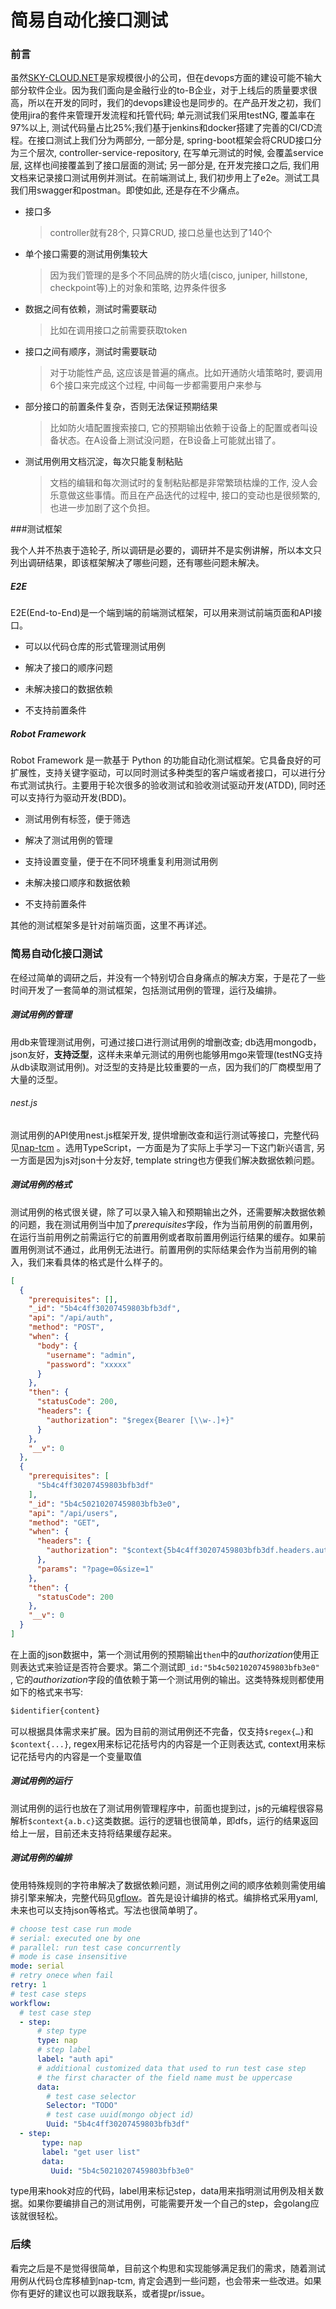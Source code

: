 # 简易自动化接口测试

### 前言

虽然[SKY-CLOUD.NET](http://www.sky-cloud.net)是家规模很小的公司，但在devops方面的建设可能不输大部分软件企业。因为我们面向是金融行业的to-B企业，对于上线后的质量要求很高，所以在开发的同时，我们的devops建设也是同步的。在产品开发之初，我们使用jira的套件来管理开发流程和托管代码; 单元测试我们采用testNG, 覆盖率在97%以上, 测试代码量占比25%;我们基于jenkins和docker搭建了完善的CI/CD流程。在接口测试上我们分为两部分, 一部分是, spring-boot框架会将CRUD接口分为三个层次, controller-service-repository, 在写单元测试的时候, 会覆盖service层, 这样也间接覆盖到了接口层面的测试; 另一部分是, 在开发完接口之后, 我们用文档来记录接口测试用例并测试。在前端测试上, 我们初步用上了e2e。测试工具我们用swagger和postman。即使如此, 还是存在不少痛点。

- 接口多

  >  controller就有28个, 只算CRUD, 接口总量也达到了140个

- 单个接口需要的测试用例集较大

  >  因为我们管理的是多个不同品牌的防火墙(cisco, juniper, hillstone, checkpoint等)上的对象和策略, 边界条件很多

- 数据之间有依赖，测试时需要联动

  > 比如在调用接口之前需要获取token

- 接口之间有顺序，测试时需要联动

  > 对于功能性产品, 这应该是普遍的痛点。比如开通防火墙策略时, 要调用6个接口来完成这个过程, 中间每一步都需要用户来参与

- 部分接口的前置条件复杂，否则无法保证预期结果

  > 比如防火墙配置搜索接口, 它的预期输出依赖于设备上的配置或者叫设备状态。在A设备上测试没问题，在B设备上可能就出错了。

- 测试用例用文档沉淀，每次只能复制粘贴

  > 文档的编辑和每次测试时的复制粘贴都是非常繁琐枯燥的工作, 没人会乐意做这些事情。而且在产品迭代的过程中, 接口的变动也是很频繁的, 也进一步加剧了这个负担。

###测试框架

我个人并不热衷于造轮子, 所以调研是必要的，调研并不是实例讲解，所以本文只列出调研结果，即该框架解决了哪些问题，还有哪些问题未解决。

##### E2E

E2E(End-to-End)是一个端到端的前端测试框架，可以用来测试前端页面和API接口。

* 可以以代码仓库的形式管理测试用例


* 解决了接口的顺序问题


* 未解决接口的数据依赖
* 不支持前置条件

##### Robot Framework

Robot Framework 是一款基于 Python 的功能自动化测试框架。它具备良好的可扩展性，支持关键字驱动，可以同时测试多种类型的客户端或者接口，可以进行分布式测试执行。主要用于轮次很多的验收测试和验收测试驱动开发(ATDD), 同时还可以支持行为驱动开发(BDD)。

* 测试用例有标签，便于筛选
* 解决了测试用例的管理
* 支持设置变量，便于在不同环境重复利用测试用例


* 未解决接口顺序和数据依赖
* 不支持前置条件

其他的测试框架多是针对前端页面，这里不再详述。

### 简易自动化接口测试

在经过简单的调研之后，并没有一个特别切合自身痛点的解决方案，于是花了一些时间开发了一套简单的测试框架，包括测试用例的管理，运行及编排。

##### 测试用例的管理

用db来管理测试用例，可通过接口进行测试用例的增删改查; db选用mongodb，json友好，**支持泛型**，这样未来单元测试的用例也能够用mgo来管理(testNG支持从db读取测试用例)。对泛型的支持是比较重要的一点，因为我们的厂商模型用了大量的泛型。

###### nest.js

测试用例的API使用nest.js框架开发, 提供增删改查和运行测试等接口，完整代码见[nap-tcm](https://github.com/songtianyi/nap-tcm) 。选用TypeScript，一方面是为了实际上手学习一下这门新兴语言, 另一方面是因为js对json十分友好, template string也方便我们解决数据依赖问题。

##### 测试用例的格式

测试用例的格式很关键，除了可以录入输入和预期输出之外，还需要解决数据依赖的问题，我在测试用例当中加了*prerequisites*字段，作为当前用例的前置用例，在运行当前用例之前需运行它的前置用例或者取前置用例运行结果的缓存。如果前置用例测试不通过，此用例无法进行。前置用例的实际结果会作为当前用例的输入，我们来看具体的格式是什么样子的。

```json
[
  {
    "prerequisites": [],
    "_id": "5b4c4ff30207459803bfb3df",
    "api": "/api/auth",
    "method": "POST",
    "when": {
      "body": {
        "username": "admin",
        "password": "xxxxx"
      }
    },
    "then": {
      "statusCode": 200,
      "headers": {
        "authorization": "$regex{Bearer [\\w-.]+}"
      }
    },
    "__v": 0
  },
  {
    "prerequisites": [
      "5b4c4ff30207459803bfb3df"
    ],
    "_id": "5b4c50210207459803bfb3e0",
    "api": "/api/users",
    "method": "GET",
    "when": {
      "headers": {
        "authorization": "$context{5b4c4ff30207459803bfb3df.headers.authorization}"
      },
      "params": "?page=0&size=1"
    },
    "then": {
      "statusCode": 200
    },
    "__v": 0
  }
]
```

在上面的json数据中，第一个测试用例的预期输出`then`中的*authorization*使用正则表达式来验证是否符合要求。第二个测试即`_id:"5b4c50210207459803bfb3e0" `, 它的*authorization*字段的值依赖于第一个测试用例的输出。这类特殊规则都使用如下的格式来书写:

```javascript
$identifier{content}
```

可以根据具体需求来扩展。因为目前的测试用例还不完备，仅支持`$regex{…}`和`$context{...}`, regex用来标记花括号内的内容是一个正则表达式, context用来标记花括号内的内容是一个变量取值

##### 测试用例的运行

测试用例的运行也放在了测试用例管理程序中，前面也提到过，js的元编程很容易解析`$context{a.b.c}`这类数据。运行的逻辑也很简单，即dfs，运行的结果返回给上一层，目前还未支持将结果缓存起来。

##### 测试用例的编排

使用特殊规则的字符串解决了数据依赖问题，测试用例之间的顺序依赖则需使用编排引擎来解决，完整代码见[gflow](https://github.com/songtianyi/gflow)。首先是设计编排的格式。编排格式采用yaml, 未来也可以支持json等格式。写法也很简单明了。

```yaml
# choose test case run mode
# serial: executed one by one
# parallel: run test case concurrently
# mode is case insensitive
mode: serial
# retry onece when fail
retry: 1
# test case steps
workflow:
  # test case step
  - step:
      # step type
      type: nap
      # step label
      label: "auth api"
      # additional customized data that used to run test case step
      # the first character of the field name must be uppercase
      data:
        # test case selector
        Selector: "TODO"
        # test case uuid(mongo object id)
        Uuid: "5b4c4ff30207459803bfb3df"
  - step:
       type: nap
       label: "get user list"
       data:
         Uuid: "5b4c50210207459803bfb3e0"
```

type用来hook对应的代码，label用来标记step，data用来指明测试用例及相关数据。如果你要编排自己的测试用例，可能需要开发一个自己的step，会golang应该就很轻松。

### 后续

看完之后是不是觉得很简单，目前这个构思和实现能够满足我们的需求，随着测试用例从代码仓库移植到nap-tcm, 肯定会遇到一些问题，也会带来一些改进。如果你有更好的建议也可以跟我联系，或者提pr/issue。